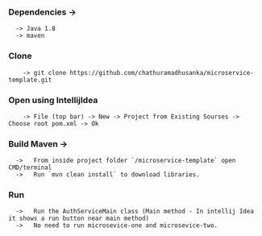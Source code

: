 ### Dependencies ->

      -> Java 1.8
      -> maven
       
### Clone  
        -> git clone https://github.com/chathuramadhusanka/microservice-template.git

### Open using IntellijIdea 
        -> File (top bar) -> New -> Project from Existing Sourses -> Choose root pom.xml -> Ok

### Build Maven -> 
   
      ->   From inside project folder `/microservice-template` open CMD/terminal 
      ->   Run `mvn clean install` to download libraries.
     
### Run 

      ->   Run the AuthServiceMain class (Main method - In intellij Idea it shows a run button near main method) 
      ->   No need to run microsevice-one and microsevice-two.
     
      
